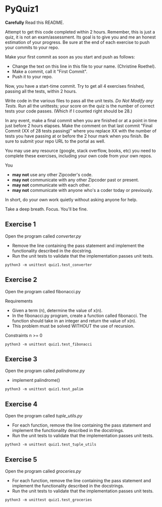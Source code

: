 # PyQuiz1
 
 **Carefully** Read this README.

Attempt to get this code completed within 2 hours. Remember, this is just a quiz, it is not an exam/assessment. Its goal is to give you and me an honest estimation of your progress. Be sure at the end of each exercise to push your commits to your repo. 

Make your first commit as soon as you start and push as follows:

* Change the text on this line in this file to your name. (Christine Roethel).
* Make a commit, call it "First Commit".
* Push it to your repo.

Now, you have a start-time commit. Try to get all 4 exercises finished, passing all the tests, within 2 hours. 

Write code in the various files to pass all the unit tests. *Do Not Modify any Tests.* Run all the unittests; your score on the quiz is the number of correct tests your code passes. (Which if I counted right should be 28.)

In any event, make a final commit when you are finished or at a point in time just before 2 hours elapses.
Make the comment on that last commit "Final Commit (XX of 28 tests passing)" where you replace XX with the number of tests you have passing
at or before the 2 hour mark when you finish. Be sure to submit your repo URL to the portal as well.

You may use any resource (google, stack overflow, books, etc) you need to complete these exercises, including your own code from your own repos.

You  
* **may not** use any other Zipcoder's code. 
* **may not** communicate with any other Zipcoder past or present.
* **may not** communicate with each other.
* **may not** communicate with anyone who's a coder today or previously.

In short, do your own work quietly without asking anyone for help.

Take a deep breath. Focus. You'll be fine.

## Exercise 1

Open the program called *converter.py*

* Remove the line containing the pass statement and implement the functionality described in the docstring.
* Run the unit tests to validate that the implementation passes unit tests. 

```
python3 -m unittest quiz1.test_converter
```

## Exercise 2

Open the program called fibonacci.py

Requirements

* Given a term (n), determine the value of x(n).
* In the fibonacci.py program, create a function called fibonacci. The function should take in an integer and return the value of x(n).
* This problem must be solved WITHOUT the use of recursion.

Constraints
n >= 0


```
python3 -m unittest quiz1.test_fibonacci
```

## Exercise 3

Open the program called *palindrome.py*

* implement palindrome()

```
python3 -m unittest quiz1.test_palim
```

## Exercise 4

Open the program called *tuple_utils.py*

* For each function, remove the line containing the pass statement and implement the functionality described in the docstrings.
* Run the unit tests to validate that the implementation passes unit tests.

```
python3 -m unittest quiz1.test_tuple_utils
```

## Exercise 5

Open the program called *groceries.py*

* For each function, remove the line containing the pass statement and implement the functionality described in the docstrings.
* Run the unit tests to validate that the implementation passes unit tests.

```
python3 -m unittest quiz1.test_groceries
```

